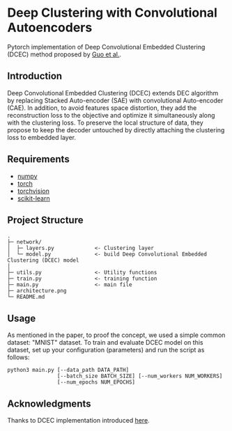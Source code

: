# Deep Clustering with Convolutional Autoencoders
Pytorch implementation of Deep Convolutional Embedded Clustering (DCEC) method proposed by [Guo et al.](https://xifengguo.github.io/papers/ICONIP17-DCEC.pdf).


## Introduction
Deep Convolutional Embedded Clustering (DCEC) extends DEC algorithm by replacing Stacked Auto-encoder (SAE) with convolutional Auto-encoder (CAE). In addition, to avoid features space distortion, they add the reconstruction loss to the objective and optimize it simultaneously along with the clustering loss. To preserve the local structure of data, they propose to keep the decoder untouched by directly attaching the clustering loss to embedded layer.


## Requirements
- [numpy](http://www.numpy.org/)
- [torch](https://pytorch.org/)
- [torchvision](https://pypi.org/project/torchvision/)
- [scikit-learn](https://pypi.org/project/scikit-learn/)


## Project Structure

```
.
├─ network/
│  ├─ layers.py             <- Clustering layer
│  └─ model.py              <- build Deep Convolutional Embedded Clustering (DCEC) model 
│
├─ utils.py                 <- Utility functions
├─ train.py                 <- training function
├─ main.py                  <- main file
├─ architecture.png          
└─ README.md
```


## Usage
As mentioned in the paper, to proof the concept, we used a simple common dataset: "MNIST" dataset.
To train and evaluate DCEC model on this dataset, set up your configuration (parameters) and run the script as follows:

```
python3 main.py [--data_path DATA_PATH]
                [--batch_size BATCH_SIZE] [--num_workers NUM_WORKERS]
                [--num_epochs NUM_EPOCHS]
```


## Acknowledgments
Thanks to DCEC implementation introduced [here](https://github.com/michaal94/torch_DCEC).
